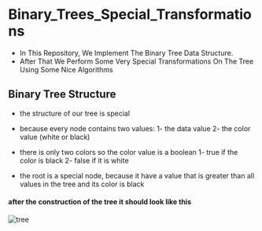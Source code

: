 # Binary_Trees_Special_Transformations

* In This Repository, We Implement The Binary Tree Data Structure.
* After That We Perform Some Very Special Transformations On The Tree Using Some Nice Algorithms

## Binary Tree Structure

* the structure of our tree is special
* because every node contains two values:
    1- the data value
    2- the color value (white or black)

* there is only two colors so the color value is a boolean
    1- true if the color is black
    2- false if it is white

* the root is a special node, because it have a value that is greater than all values in the tree and its color is black



#### after the construction of the tree it should look like this

![tree](./tree.jpg)